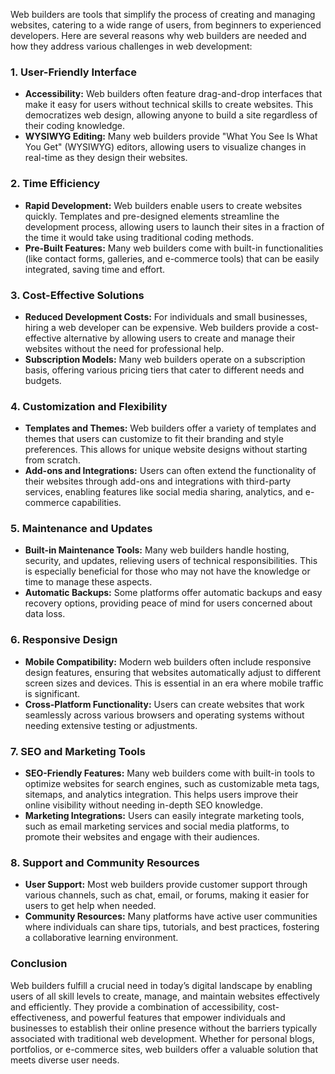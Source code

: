 Web builders are tools that simplify the process of creating and managing websites, catering to a wide range of users, from beginners to experienced developers. Here are several reasons why web builders are needed and how they address various challenges in web development:

### 1. **User-Friendly Interface**
- **Accessibility:** Web builders often feature drag-and-drop interfaces that make it easy for users without technical skills to create websites. This democratizes web design, allowing anyone to build a site regardless of their coding knowledge.
- **WYSIWYG Editing:** Many web builders provide "What You See Is What You Get" (WYSIWYG) editors, allowing users to visualize changes in real-time as they design their websites.

### 2. **Time Efficiency**
- **Rapid Development:** Web builders enable users to create websites quickly. Templates and pre-designed elements streamline the development process, allowing users to launch their sites in a fraction of the time it would take using traditional coding methods.
- **Pre-Built Features:** Many web builders come with built-in functionalities (like contact forms, galleries, and e-commerce tools) that can be easily integrated, saving time and effort.

### 3. **Cost-Effective Solutions**
- **Reduced Development Costs:** For individuals and small businesses, hiring a web developer can be expensive. Web builders provide a cost-effective alternative by allowing users to create and manage their websites without the need for professional help.
- **Subscription Models:** Many web builders operate on a subscription basis, offering various pricing tiers that cater to different needs and budgets.

### 4. **Customization and Flexibility**
- **Templates and Themes:** Web builders offer a variety of templates and themes that users can customize to fit their branding and style preferences. This allows for unique website designs without starting from scratch.
- **Add-ons and Integrations:** Users can often extend the functionality of their websites through add-ons and integrations with third-party services, enabling features like social media sharing, analytics, and e-commerce capabilities.

### 5. **Maintenance and Updates**
- **Built-in Maintenance Tools:** Many web builders handle hosting, security, and updates, relieving users of technical responsibilities. This is especially beneficial for those who may not have the knowledge or time to manage these aspects.
- **Automatic Backups:** Some platforms offer automatic backups and easy recovery options, providing peace of mind for users concerned about data loss.

### 6. **Responsive Design**
- **Mobile Compatibility:** Modern web builders often include responsive design features, ensuring that websites automatically adjust to different screen sizes and devices. This is essential in an era where mobile traffic is significant.
- **Cross-Platform Functionality:** Users can create websites that work seamlessly across various browsers and operating systems without needing extensive testing or adjustments.

### 7. **SEO and Marketing Tools**
- **SEO-Friendly Features:** Many web builders come with built-in tools to optimize websites for search engines, such as customizable meta tags, sitemaps, and analytics integration. This helps users improve their online visibility without needing in-depth SEO knowledge.
- **Marketing Integrations:** Users can easily integrate marketing tools, such as email marketing services and social media platforms, to promote their websites and engage with their audiences.

### 8. **Support and Community Resources**
- **User Support:** Most web builders provide customer support through various channels, such as chat, email, or forums, making it easier for users to get help when needed.
- **Community Resources:** Many platforms have active user communities where individuals can share tips, tutorials, and best practices, fostering a collaborative learning environment.

### Conclusion
Web builders fulfill a crucial need in today’s digital landscape by enabling users of all skill levels to create, manage, and maintain websites effectively and efficiently. They provide a combination of accessibility, cost-effectiveness, and powerful features that empower individuals and businesses to establish their online presence without the barriers typically associated with traditional web development. Whether for personal blogs, portfolios, or e-commerce sites, web builders offer a valuable solution that meets diverse user needs.